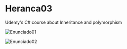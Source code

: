 # Heranca03
Udemy's C# course about Inheritance and polymorphism

![Enunciado01](https://user-images.githubusercontent.com/80656730/182671930-2a702e60-ae8c-4f73-a3aa-662b45f4d466.png)

![Enunciado02](https://user-images.githubusercontent.com/80656730/182671952-8896d668-f01c-49ef-b07f-02b403ee45ae.png)
